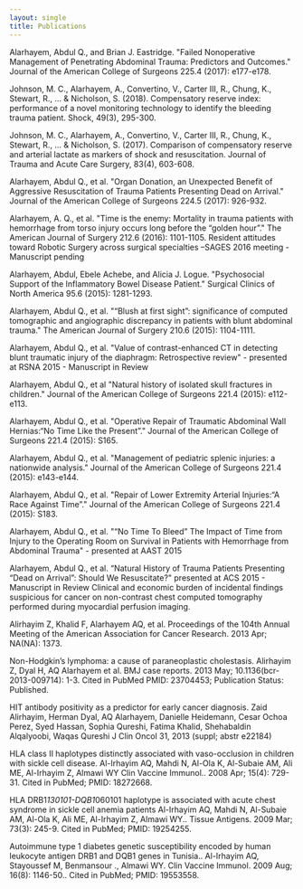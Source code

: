 ```yaml
---
layout: single
title: Publications
---
```


Alarhayem, Abdul Q., and Brian J. Eastridge. "Failed Nonoperative Management of Penetrating Abdominal Trauma: Predictors and Outcomes." Journal of the American College of Surgeons 225.4 (2017): e177-e178. 

Johnson, M. C., Alarhayem, A., Convertino, V., Carter III, R., Chung, K., Stewart, R., ... & Nicholson, S. (2018). Compensatory reserve index: performance of a novel monitoring technology to identify the bleeding trauma patient. Shock, 49(3), 295-300.

Johnson, M. C., Alarhayem, A., Convertino, V., Carter III, R., Chung, K., Stewart, R., ... & Nicholson, S. (2017). Comparison of compensatory reserve and arterial lactate as markers of shock and resuscitation. Journal of Trauma and Acute Care Surgery, 83(4), 603-608.

Alarhayem, Abdul Q., et al. "Organ Donation, an Unexpected Benefit of Aggressive Resuscitation of Trauma Patients Presenting Dead on Arrival." Journal of the American College of Surgeons 224.5 (2017): 926-932.

Alarhayem, A. Q., et al. "Time is the enemy: Mortality in trauma patients with hemorrhage from torso injury occurs long before the “golden hour”." The American Journal of Surgery 212.6 (2016): 1101-1105.
Resident attitudes toward Robotic Surgery across surgical specialties –SAGES 2016 meeting - Manuscript pending

Alarhayem, Abdul, Ebele Achebe, and Alicia J. Logue. "Psychosocial Support of the Inflammatory Bowel Disease Patient." Surgical Clinics of North America 95.6 (2015): 1281-1293.

Alarhayem, Abdul Q., et al. "“Blush at first sight”: significance of computed tomographic and angiographic discrepancy in patients with blunt abdominal trauma." The American Journal of Surgery 210.6 (2015): 1104-1111.

Alarhayem, Abdul Q., et al.  "Value of contrast-enhanced CT in detecting blunt traumatic injury of the diaphragm: Retrospective review" - presented at RSNA 2015 - Manuscript in Review

Alarhayem, Abdul Q., et al "Natural history of isolated skull fractures in children." Journal of the American College of Surgeons 221.4 (2015): e112-e113. 

Alarhayem, Abdul Q., et al. "Operative Repair of Traumatic Abdominal Wall Hernias:“No Time Like the Present”." Journal of the American College of Surgeons 221.4 (2015): S165. 

Alarhayem, Abdul Q., et al. "Management of pediatric splenic injuries: a nationwide analysis." Journal of the American College of Surgeons 221.4 (2015): e143-e144.

Alarhayem, Abdul Q., et al. "Repair of Lower Extremity Arterial Injuries:“A Race Against Time”." Journal of the American College of Surgeons 221.4 (2015): S183. 

Alarhayem, Abdul Q., et al. "“No Time To Bleed” The Impact of Time from Injury to the Operating Room on Survival in Patients with Hemorrhage from Abdominal Trauma" - presented at AAST 2015 

Alarhayem, Abdul Q., et al. “Natural History of Trauma Patients Presenting “Dead on Arrival”: Should We Resuscitate?" presented at ACS 2015 - Manuscript in Review
Clinical and economic burden of incidental findings suspicious for cancer on non-contrast chest computed tomography performed during myocardial perfusion imaging. 

Alirhayim Z, Khalid F, Alarhayem AQ, et al. 
Proceedings of the 104th Annual Meeting of the American Association for Cancer Research.
2013 Apr; NA(NA): 1373. 

Non-Hodgkin’s lymphoma: a cause of paraneoplastic cholestasis. 
Alirhayim Z, Dyal H, AQ  Alarhayem et al. 
BMJ case reports. 2013 May; 10.1136(bcr-2013-009714): 1-3. Cited in PubMed
PMID: 23704453; Publication Status: Published.

HIT antibody positivity as a predictor for early cancer diagnosis.
Zaid Alirhayim, Herman Dyal, AQ Alarhayem, Danielle Heidemann, Cesar Ochoa Perez, Syed Hassan, Sophia Qureshi, Fatima Khalid, Shehabaldin Alqalyoobi, Waqas Qureshi
J Clin Oncol 31, 2013 (suppl; abstr e22184)

HLA class II haplotypes distinctly associated with vaso-occlusion in children with sickle cell disease.
Al-Irhayim AQ, Mahdi N, Al-Ola K, Al-Subaie AM, Ali ME, Al-Irhayim Z, Almawi WY
Clin Vaccine Immunol.. 2008 Apr; 15(4): 729-31. Cited in PubMed; PMID: 18272668.

HLA DRB1*130101-DQB1*060101 haplotype is associated with acute chest syndrome in sickle cell anemia patients
Al-Irhayim AQ, Mahdi N, Al-Subaie AM, Al-Ola K, Ali ME, Al-Irhayim Z, Almawi WY.. 
Tissue Antigens. 2009 Mar; 73(3): 245-9. Cited in PubMed; PMID: 19254255.

Autoimmune type 1 diabetes genetic susceptibility encoded by human leukocyte antigen DRB1 and DQB1 genes in Tunisia..
Al-Irhayim AQ, Stayoussef M, Benmansour ., Almawi WY.
Clin Vaccine Immunol. 2009 Aug; 16(8): 1146-50.. Cited in PubMed; PMID: 19553558.

